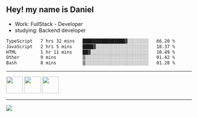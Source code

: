 ## Hey! my name is Daniel

- Work: FullStack - Developer
- studying: Backend developer

<!--START_SECTION:waka-->

```txt
TypeScript   7 hrs 32 mins   ████████████████▓░░░░░░░░   66.20 %
JavaScript   2 hrs 5 mins    ████▓░░░░░░░░░░░░░░░░░░░░   18.37 %
HTML         1 hr 11 mins    ██▓░░░░░░░░░░░░░░░░░░░░░░   10.49 %
Other        9 mins          ▒░░░░░░░░░░░░░░░░░░░░░░░░   01.42 %
Bash         8 mins          ▒░░░░░░░░░░░░░░░░░░░░░░░░   01.28 %
```

<!--END_SECTION:waka-->
    

<hr>
<div>
    <img height="45" src="https://img.icons8.com/color/48/000000/nodejs.png"/>
    <img height="45" src="https://www.vectorlogo.zone/logos/golang/golang-ar21.svg">
    <img height="45" src="https://www.vectorlogo.zone/logos/nestjs/nestjs-icon.svg">
</div>
<hr>
<div>
    <a href="https://www.linkedin.com/in/daniel-lucas-bb7b82193/" target="_blank">
        <img src="https://img.shields.io/badge/LinkedIn-0077B5?style=for-the-badge&logo=linkedin&logoColor=white">
    </a>
</div>
